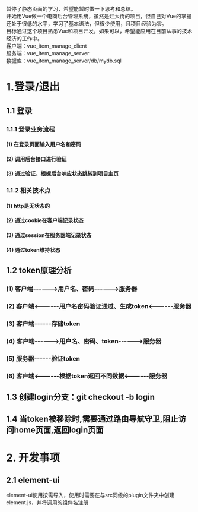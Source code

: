 暂停了静态页面的学习，希望能暂时做一下思考和总结。<br>
开始用Vue做一个电商后台管理系统，虽然是烂大街的项目，但自己对Vue的掌握还处于很低的水平，学习了基本语法，但很少使用，且项目经验为零。<br>
目标通过这个项目熟悉Vue和项目开发，如果可以，希望能应用在目前从事的技术经济的工作中。<br>
客户端：vue_item_manage_client<br>
服务端：vue_item_manage_server<br>
数据库：vue_item_manage_server/db/mydb.sql<br>

# 1.登录/退出
## 1.1 登录
### 1.1.1 登录业务流程
#### (1) 在登录页面输入用户名和密码
#### (2) 调用后台接口进行验证
#### (3) 通过验证，根据后台响应状态跳转到项目主页
### 1.1.2 相关技术点
#### (1) http是无状态的
#### (2) 通过cookie在客户端记录状态
#### (3) 通过session在服务器端记录状态
#### (4) 通过token维持状态
## 1.2 token原理分析
### (1) 客户端------>用户名、密码------>服务器
### (2) 客户端<------用户名密码验证通过、生成token<------服务器
### (3) 客户端------存储token
### (4) 客户端------>用户名、密码、token------>服务器
### (5) 服务器------验证token
### (6) 客户端<------根据token返回不同数据<------服务器
## 1.3 创建login分支：git checkout -b login
## 1.4 当token被移除时,需要通过路由导航守卫,阻止访问home页面,返回login页面
# 2. 开发事项
## 2.1 element-ui
element-ui使用按需导入，使用时需要在与src同级的plugin文件夹中创建element.js，并将调用的组件名注册
